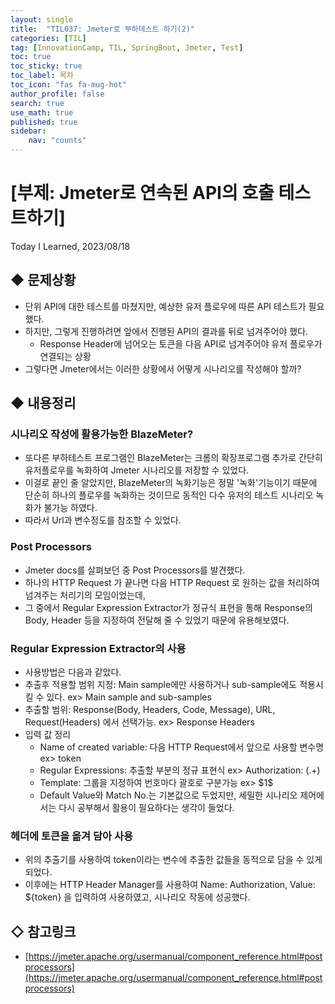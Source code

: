```yaml
---
layout: single
title:  "TIL037: Jmeter로 부하테스트 하기(2)"
categories: [TIL]
tag: [InnovationCamp, TIL, SpringBoot, Jmeter, Test] 
toc: true
toc_sticky: true
toc_label: 목차
toc_icon: "fas fa-mug-hot"
author_profile: false
search: true
use_math: true
published: true
sidebar:
    nav: "counts"
---
```


# [부제: Jmeter로 연속된 API의 호출 테스트하기]
Today I Learned, 2023/08/18

## ◆ 문제상황
- 단위 API에 대한 테스트를 마쳤지만, 예상한 유저 플로우에 따른 API 테스트가 필요했다.
- 하지만, 그렇게 진행하려면 앞에서 진행된 API의 결과를 뒤로 넘겨주어야 했다.
  - Response Header에 넘어오는 토큰을 다음 API로 넘겨주어야 유저 플로우가 연결되는 상황
- 그렇다면 Jmeter에서는 이러한 상황에서 어떻게 시나리오를 작성해야 할까?

## ◆ 내용정리

### 시나리오 작성에 활용가능한 BlazeMeter?
- 또다른 부하테스트 프로그램인 BlazeMeter는 크롬의 확장프로그램 추가로 간단히 유저플로우를 녹화하여 Jmeter 시나리오를 저장할 수 있었다.
- 이걸로 끝인 줄 알았지만, BlazeMeter의 녹화기능은 정말 '녹화'기능이기 때문에 단순히 하나의 플로우를 녹화하는 것이므로 동적인 다수 유저의 테스트 시나리오 녹화가 불가능 하였다.
- 따라서 Url과 변수정도를 참조할 수 있었다.

### Post Processors
- Jmeter docs를 살펴보던 중 Post Processors를 발견했다.
- 하나의 HTTP Request 가 끝나면 다음 HTTP Request 로 원하는 값을 처리하여 넘겨주는 처리기의 모임이었는데,
- 그 중에서 Regular Expression Extractor가 정규식 표현을 통해 Response의 Body, Header 등을 지정하여 전달해 줄 수 있었기 때문에 유용해보였다.

### Regular Expression Extractor의 사용
- 사용방법은 다음과 같았다.
- 추출후 적용할 범위 지정: Main sample에만 사용하거나 sub-sample에도 적용시킬 수 있다. ex> Main sample and sub-samples
- 추출할 범위: Response(Body, Headers, Code, Message), URL, Request(Headers) 에서 선택가능. ex> Response Headers
- 입력 값 정리
  - Name of created variable: 다음 HTTP Request에서 앞으로 사용할 변수명 ex> token
  - Regular Expressions: 추출할 부분의 정규 표현식 ex> Authorization: (.+)
  - Template: 그룹을 지정하여 번호마다 괄호로 구분가능 ex> &#36;1&#36;
  - Default Value와 Match No.는 기본값으로 두었지만, 세밀한 시나리오 제어에서는 다시 공부해서 활용이 필요하다는 생각이 들었다.

### 헤더에 토큰을 옮겨 담아 사용 
- 위의 추출기를 사용하여 token이라는 변수에 추출한 값들을 동적으로 담을 수 있게 되었다.
- 이후에는 HTTP Header Manager를 사용하여 Name: Authorization, Value: ${token} 을 입력하여 사용하였고, 시나리오 작동에 성공했다.

## ◇ 참고링크
- [https://jmeter.apache.org/usermanual/component_reference.html#postprocessors](https://jmeter.apache.org/usermanual/component_reference.html#postprocessors)


